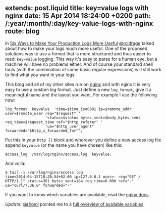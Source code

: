 extends: post.liquid
title: key=value logs with nginx
date: 15 Apr 2014 18:24:00 +0200
path: /:year/:month/:day/key-value-logs-with-nginx
route: blog
---

In [Six Ways to Make Your Production Logs More Useful][fun-with-logs] [@roidrage][] talked about how to make your logs much more useful.
One of the proposed solutions was to use a format that is more structured and thus easier to read: `key=value` logging.
This way it's easy to parse for a human eye, but a machine will have no problems either.
And of course your standard shell tools (with the combination of some basic regular expressions) will still work to find what you want in your logs.

This blog and all of my other sites run on [nginx][] and with nginx it is very easy to use a custom log format.
Just define a new `log_format`, give it a meaningful name and the layout you want. For example I use the following now:

~~~shell
log_format  keyvalue  'time=$time_iso8601 ip=$remote_addr user=$remote_user req="$request" '
                  'status=$status bytes_sent=$body_bytes_sent req_time=$request_time ref="$http_referer" '
                  'ua="$http_user_agent" forwarded="$http_x_forwarded_for"';
~~~

Put this in your `http {}` block and wherever you define a new access log file append `keyvalue` (or the name you have chosen) like this:

~~~shell
access_log  /var/log/nginx/access.log  keyvalue;
~~~

And voilà:

~~~shell
$ tail -1 /var/log/nginx/access.log
time=2014-04-15T18:20:54+02:00 ip=127.0.0.1 user=- req="GET / HTTP/1.1" status=301 bytes_sent=184 req_time=0.000 ref="-" ua="curl/7.36.0" forwarded="-"
~~~

If you want to know which variables are available, read the [nginx docs][docs].

_Update:_ [@rhoml][] pointed me to a [full overview of available variables][variables].


[fun-with-logs]: http://blog.travis-ci.com/2014-04-11-fun-with-logs/
[@roidrage]: https://twitter.com/roidrage
[nginx]: http://nginx.org/
[docs]: http://nginx.org/en/docs/http/ngx_http_log_module.html#log_format
[@rhoml]: https://twitter.com/rhoml/status/456115016178364416
[variables]: http://nginx.org/en/docs/http/ngx_http_core_module.html#variables
